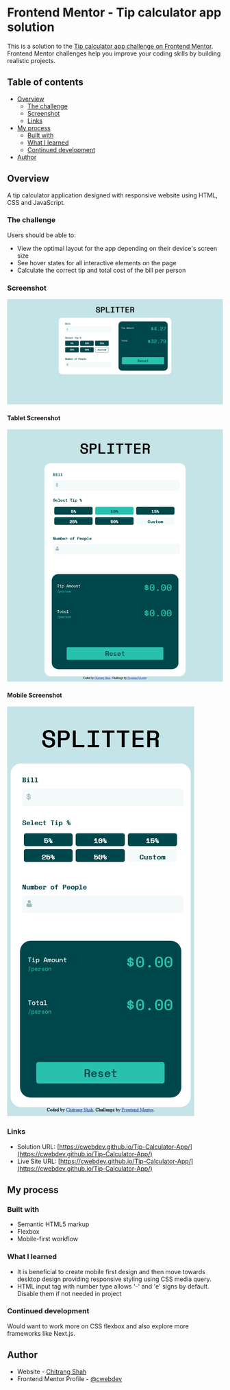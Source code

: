 # Frontend Mentor - Tip calculator app solution

This is a solution to the [Tip calculator app challenge on Frontend Mentor](https://www.frontendmentor.io/challenges/tip-calculator-app-ugJNGbJUX). Frontend Mentor challenges help you improve your coding skills by building realistic projects.

## Table of contents

- [Overview](#overview)
  - [The challenge](#the-challenge)
  - [Screenshot](#screenshot)
  - [Links](#links)
- [My process](#my-process)
  - [Built with](#built-with)
  - [What I learned](#what-i-learned)
  - [Continued development](#continued-development)
- [Author](#author)

## Overview

A tip calculator application designed with responsive website using HTML, CSS and JavaScript.

### The challenge

Users should be able to:

- View the optimal layout for the app depending on their device's screen size
- See hover states for all interactive elements on the page
- Calculate the correct tip and total cost of the bill per person

### Screenshot

![](./Screenshot_2021-07-20.png)

#### Tablet Screenshot

![](./Tablet_Screenshot_2021-07-21.png)

#### Mobile Screenshot

![](./Mobile_Screenshot_2021-07-21.png)

### Links

- Solution URL: [https://cwebdev.github.io/Tip-Calculator-App/](https://cwebdev.github.io/Tip-Calculator-App/)
- Live Site URL: [https://cwebdev.github.io/Tip-Calculator-App/](https://cwebdev.github.io/Tip-Calculator-App/)

## My process

### Built with

- Semantic HTML5 markup
- Flexbox
- Mobile-first workflow

### What I learned

- It is beneficial to create mobile first design and then move towards desktop design providing responsive styling using CSS media query.
- HTML input tag with number type allows '-' and 'e' signs by default. Disable them if not needed in project


### Continued development

Would want to work more on CSS flexbox and also explore more frameworks like Next.js.

## Author

- Website - [Chitrang Shah](https://chitrang.webflow.io/)
- Frontend Mentor Profile - [@cwebdev](https://www.frontendmentor.io/profile/cwebdev)